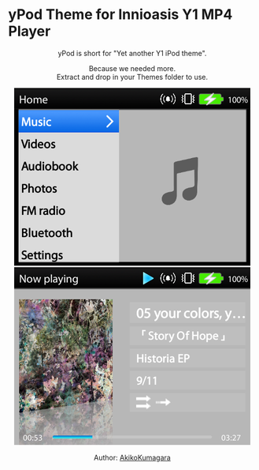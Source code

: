 # yPod Theme for Innioasis Y1 MP4 Player
<p align=center>yPod is short for "Yet another Y1 iPod theme".</p>

<p align=center>Because we needed more.<br/>Extract and drop in your Themes folder to use.</p>

<p align=center><img src="./images/yPodMenu.png" alt="The Main Menu"/> <img src="./images/yPodPlayer.png" alt="The Player Screen"/></center></p>

<p align=center>Author: <a href=https://github.com/AkikoKumagara>AkikoKumagara</a>
